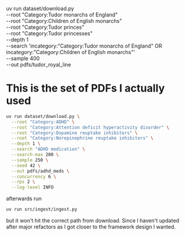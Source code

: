 uv run dataset/download.py \
  --root "Category:Tudor monarchs of England" \
  --root "Category:Children of English monarchs" \
  --root "Category:Tudor princes" \
  --root "Category:Tudor princesses" \
  --depth 1 \
  --search 'incategory:"Category:Tudor monarchs of England" OR incategory:"Category:Children of English monarchs"' \
  --sample 400 \
  --out pdfs/tudor_royal_line

# This is the set of PDFs I actually used
```bash
uv run dataset/download.py \
  --root "Category:ADHD" \
  --root "Category:Attention deficit hyperactivity disorder" \
  --root "Category:Dopamine reuptake inhibitors" \
  --root "Category:Norepinephrine reuptake inhibitors" \
  --depth 1 \
  --search "ADHD medication" \
  --search-max 200 \
  --sample 250 \
  --seed 42 \
  --out pdfs/adhd_meds \
  --concurrency 6 \
  --rps 2 \
  --log-level INFO
```

afterwards run 
```bash
uv run src/ingest/ingest.py
```
but it won't hit the correct path from download. Since I haven't updated after major refactors as I got closer to the framework design I wanted. 